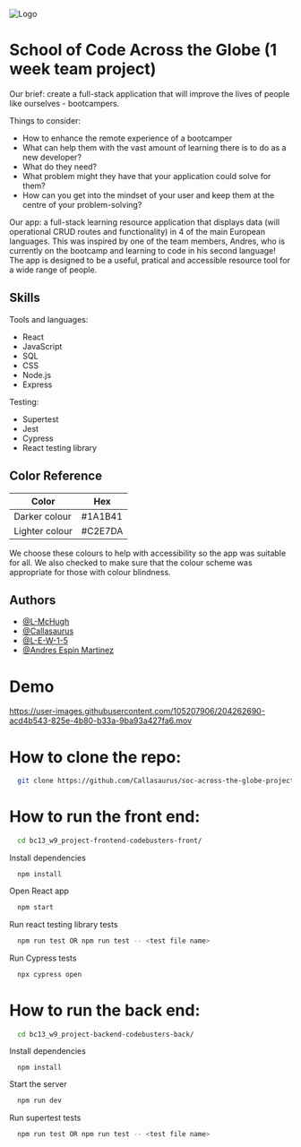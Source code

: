 

![Logo](https://i.postimg.cc/Dwp8SNVr/Who-are-you-gonna-call-1.jpg)

# School of Code Across the Globe (1 week team project)

Our brief: create a full-stack application that will improve the lives of people like ourselves - bootcampers. 

Things to consider: 
- How to enhance the remote experience of a bootcamper
- What can help them with the vast amount of learning there is to do as a new developer?
- What do they need?
- What problem might they have that your application could solve for them?
- How can you get into the mindset of your user and keep them at the centre of your problem-solving?

Our app: a full-stack learning resource application that displays data (will operational CRUD routes and functionality) in 4 of the main European languages. This was inspired by one of the team members, Andres, who is currently on the bootcamp and learning to code in his second language! The app is designed to be a useful, pratical and accessible resource tool for a wide range of people. 

## Skills

Tools and languages:
- React
- JavaScript
- SQL
- CSS
- Node.js
- Express

Testing:
- Supertest
- Jest
- Cypress
- React testing library 


## Color Reference

| Color             | Hex                                                                |
| ----------------- | ------------------------------------------------------------------ |
| Darker colour | #1A1B41 |
| Lighter colour| #C2E7DA |

We choose these colours to help with accessibility so the app was suitable for all. We also checked to make sure that the colour scheme was appropriate for those with colour blindness. 


## Authors

- [@L-McHugh](https://github.com/L-McHugh)
- [@Callasaurus](https://github.com/Callasaurus)
- [@L-E-W-1-5](https://github.com/L-E-W-1-5)
- [@Andres Espin Martinez](https://github.com/andres3m)


# Demo

https://user-images.githubusercontent.com/105207906/204262690-acd4b543-825e-4b80-b33a-9ba93a427fa6.mov

# How to clone the repo:

```bash
  git clone https://github.com/Callasaurus/soc-across-the-globe-project.git
```

# How to run the front end:

```bash
  cd bc13_w9_project-frontend-codebusters-front/
```

Install dependencies

```react
  npm install
```

Open React app

```bash
  npm start
```

Run react testing library tests 


```bash
  npm run test OR npm run test -- <test file name>
```

Run Cypress tests

```bash
  npx cypress open
```

# How to run the back end:

```bash
  cd bc13_w9_project-backend-codebusters-back/
```

Install dependencies

```react
  npm install
```

Start the server

```bash
  npm run dev
```

Run supertest tests 

```bash
  npm run test OR npm run test -- <test file name>
```

